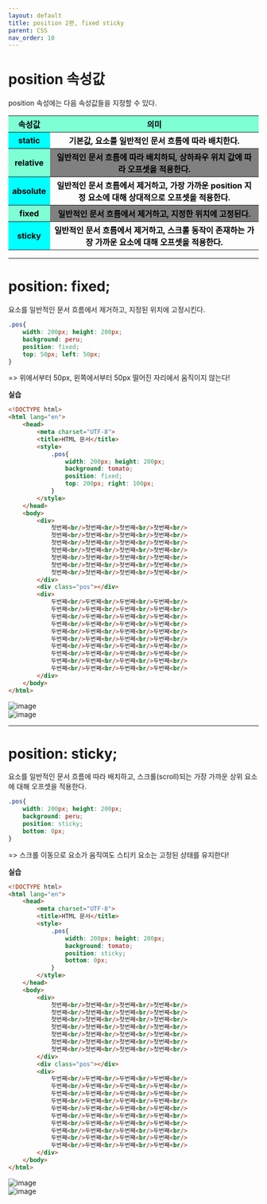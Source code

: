 ```yaml
---
layout: default
title: position 2편, fixed sticky
parent: CSS
nav_order: 10
---
```


# position 속성값  
position 속성에는 다음 속성값들을 지정할 수 있다.  

<table>
    <tr>
        <th style="background-color: aquamarine;"><span style="color:black">속성값</span></th>
        <th style="background-color: aquamarine;"><span style="color:black">의미</span></th>
    </tr>
    <tr>
        <th style="background-color: aqua;"><span style="color:black">static</span></th>
        <th><span style="color:black">기본값, 요소를 일반적인 문서 흐름에 따라 배치한다.</span></th>
    </tr>
    <tr>
        <th style="background-color: aquamarine;"><span style="color:black">relative</span></th>
        <th style="background-color: gray;"><span style="color:black">일반적인 문서 흐름에 따라 배치하되, 상하좌우 위치 값에 따라 오프셋을 적용한다.</span></th>
    </tr>
    <tr>
        <th style="background-color: aqua;"><span style="color:black">absolute</span></th>
        <th><span style="color:black">
            일반적인 문서 흐름에서 제거하고,
            가장 가까운 position 지정 요소에 대해 상대적으로 오프셋을 적용한다.</span>
        </th>
    </tr>
    <tr>
        <th style="background-color: aquamarine;"><span style="color:black">fixed</span></th>
        <th style="background-color: gray;"><span style="color:black">일반적인 문서 흐름에서 제거하고, 지정한 위치에 고정된다.</span></th>
    </tr>
    <tr>
        <th style="background-color: aqua;"><span style="color:black">sticky</span></th>
        <th><span style="color:black">
            일반적인 문서 흐름에서 제거하고,
            스크롤 동작이 존재하는 가장 가까운 요소에 대해 오프셋을 적용한다.</span>
        </th>
    </tr>
</table>  

<hr>  

# position: fixed;  
요소를 일반적인 문서 흐름에서 제거하고, 지정된 위치에 고정시킨다.  

```css
.pos{
    width: 200px; height: 200px;
    background: peru;
    position: fixed;
    top: 50px; left: 50px;
}
```  
=> 위에서부터 50px, 왼쪽에서부터 50px 떨어진 자리에서 움직이지 않는다!  

**실습**  
````html
<!DOCTYPE html>
<html lang="en">
    <head>
        <meta charset="UTF-8">
        <title>HTML 문서</title>
        <style>
            .pos{
                width: 200px; height: 200px;
                background: tomato;
                position: fixed;
                top: 200px; right: 100px;
            }
        </style>
    </head>
    <body>
        <div>
            첫번째<br/>첫번째<br/>첫번째<br/>첫번째<br/>
            첫번째<br/>첫번째<br/>첫번째<br/>첫번째<br/>
            첫번째<br/>첫번째<br/>첫번째<br/>첫번째<br/>
            첫번째<br/>첫번째<br/>첫번째<br/>첫번째<br/>
            첫번째<br/>첫번째<br/>첫번째<br/>첫번째<br/>
            첫번째<br/>첫번째<br/>첫번째<br/>첫번째<br/>
            첫번째<br/>첫번째<br/>첫번째<br/>첫번째<br/>
        </div>
        <div class="pos"></div>
        <div>
            두번째<br/>두번째<br/>두번째<br/>두번째<br/>
            두번째<br/>두번째<br/>두번째<br/>두번째<br/>
            두번째<br/>두번째<br/>두번째<br/>두번째<br/>
            두번째<br/>두번째<br/>두번째<br/>두번째<br/>
            두번째<br/>두번째<br/>두번째<br/>두번째<br/>
            두번째<br/>두번째<br/>두번째<br/>두번째<br/>
            두번째<br/>두번째<br/>두번째<br/>두번째<br/>
            두번째<br/>두번째<br/>두번째<br/>두번째<br/>
            두번째<br/>두번째<br/>두번째<br/>두번째<br/>
            두번째<br/>두번째<br/>두번째<br/>두번째<br/>
        </div>
    </body>
</html>
````  
![image](https://github.com/jjsok73379/Java/assets/114732330/f3525521-0005-4d33-9c96-9612a6cc4bf9)  
![image](https://github.com/jjsok73379/Java/assets/114732330/6e48314d-bb7d-4f78-8ee8-c60703b37061)  

<hr>  

# position: sticky;  
요소를 일반적인 문서 흐름에 따라 배치하고, 스크롤(scroll)되는 가장 가까운 상위 요소에 대해 오프셋을 적용한다.  

```css
.pos{
    width: 200px; height: 200px;
    background: peru;
    position: sticky;
    bottom: 0px;
}
```  
=> 스크롤 이동으로 요소가 움직여도 스티키 요소는 고정된 상태를 유지한다!  

**실습**  
````html
<!DOCTYPE html>
<html lang="en">
    <head>
        <meta charset="UTF-8">
        <title>HTML 문서</title>
        <style>
            .pos{
                width: 200px; height: 200px;
                background: tomato;
                position: sticky;
                bottom: 0px;
            }
        </style>
    </head>
    <body>
        <div>
            첫번째<br/>첫번째<br/>첫번째<br/>첫번째<br/>
            첫번째<br/>첫번째<br/>첫번째<br/>첫번째<br/>
            첫번째<br/>첫번째<br/>첫번째<br/>첫번째<br/>
            첫번째<br/>첫번째<br/>첫번째<br/>첫번째<br/>
            첫번째<br/>첫번째<br/>첫번째<br/>첫번째<br/>
            첫번째<br/>첫번째<br/>첫번째<br/>첫번째<br/>
            첫번째<br/>첫번째<br/>첫번째<br/>첫번째<br/>
        </div>
        <div class="pos"></div>
        <div>
            두번째<br/>두번째<br/>두번째<br/>두번째<br/>
            두번째<br/>두번째<br/>두번째<br/>두번째<br/>
            두번째<br/>두번째<br/>두번째<br/>두번째<br/>
            두번째<br/>두번째<br/>두번째<br/>두번째<br/>
            두번째<br/>두번째<br/>두번째<br/>두번째<br/>
            두번째<br/>두번째<br/>두번째<br/>두번째<br/>
            두번째<br/>두번째<br/>두번째<br/>두번째<br/>
            두번째<br/>두번째<br/>두번째<br/>두번째<br/>
            두번째<br/>두번째<br/>두번째<br/>두번째<br/>
            두번째<br/>두번째<br/>두번째<br/>두번째<br/>
        </div>
    </body>
</html>
````  
![image](https://github.com/jjsok73379/Java/assets/114732330/0326eff5-973d-4783-9b2c-a64a8a317cab)  
![image](https://github.com/jjsok73379/Java/assets/114732330/0f9b3bc4-25e0-4502-959e-193cf1e409d8)